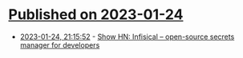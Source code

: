 # [Published on 2023-01-24](index.md)

* [2023-01-24, 21:15:52](https://news.ycombinator.com/item?id=34510516) - [Show HN: Infisical – open-source secrets manager for developers](https://infisical.com/)
